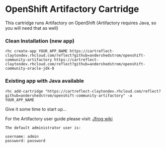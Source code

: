 # OpenShift Artifactory Cartridge

This cartridge runs Artifactory on OpenShift (Artifactory requires Java, so you will need that as well)

### Clean Installation (new app)

    rhc create-app YOUR_APP_NAME https://cartreflect-claytondev.rhcloud.com/reflect?github=andershedstrom/openshift-community-artifactory https://cartreflect-claytondev.rhcloud.com/reflect?github=andershedstrom/openshift-community-oracle-jdk-8

### Existing app with Java available

    rhc add-cartridge "https://cartreflect-claytondev.rhcloud.com/reflect?github=andershedstrom/openshift-community-artifactory" -a YOUR_APP_NAME


Give it some time to start up...

For the Artifactory user guide please visit: [Jfrog wiki](http://wiki.jfrog.org/confluence/display/RTF)


    The default administrator user is:

    username: admin
    password: password
